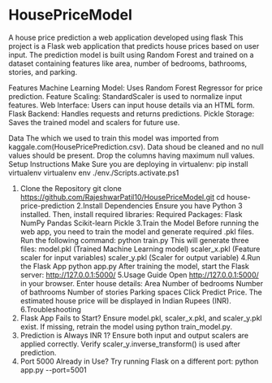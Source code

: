 # HousePriceModel
 A house price prediction a web application developed using flask
 This project is a Flask web application that predicts house prices based on user input. The prediction model is built using Random Forest and trained on a dataset containing features like area, number of bedrooms, 
 bathrooms, stories, and parking.

Features
Machine Learning Model: Uses Random Forest Regressor for price prediction.
Feature Scaling: StandardScaler is used to normalize input features.
Web Interface: Users can input house details via an HTML form.
Flask Backend: Handles requests and returns predictions.
Pickle Storage: Saves the trained model and scalers for future use.

Data
The which we used to train this model was imported from kaggale.com(HousePricePrediction.csv).
Data shoud be cleaned and no null values should be present. Drop the columns having maximum null values.
Setup Instructions
Make Sure you are deploying in virtualenv:
pip install virtualenv
virtualenv env
./env./Scripts.activate.ps1
1. Clone the Repository
   git clone https://github.com/RajeshwarPatil10/HousePriceModel.git cd house-price-prediction
2.Install Dependencies
   Ensure you have Python 3 installed. Then, install required libraries:
   Required Packages:
   Flask
   NumPy
   Pandas
   Scikit-learn
   Pickle
3.Train the Model
  Before running the web app, you need to train the model and generate required .pkl files.
  Run the following command:
  python train.py
  This will generate three files:
  model.pkl (Trained Machine Learning model)
  scaler_x.pkl (Feature scaler for input variables)
  scaler_y.pkl (Scaler for output variable)
4.Run the Flask App
  python app.py
  After training the model, start the Flask server:
  http://127.0.0.1:5000/
5.Usage Guide
  Open http://127.0.0.1:5000/ in your browser.
  Enter house details:
  Area
  Number of bedrooms
  Number of bathrooms
  Number of stories
  Parking spaces
  Click Predict Price.
  The estimated house price will be displayed in Indian Rupees (INR).
6.Troubleshooting
 1. Flask App Fails to Start?
    Ensure model.pkl, scaler_x.pkl, and scaler_y.pkl exist.
    If missing, retrain the model using python train_model.py.
 2. Prediction is Always INR 1?
    Ensure both input and output scalers are applied correctly.
    Verify scaler_y.inverse_transform() is used after prediction.
 3. Port 5000 Already in Use?
    Try running Flask on a different port:
    python app.py --port=5001
